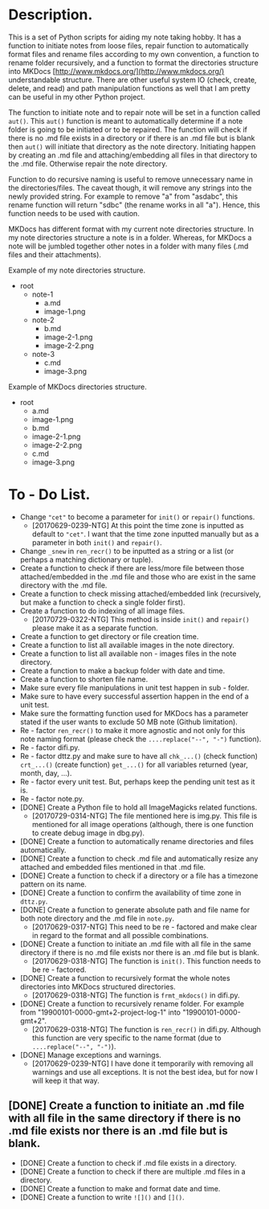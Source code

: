 # Description.
This is a set of Python scripts for aiding my note taking hobby. It has a function to initiate notes from loose files, repair function to automatically format files and rename files according to my own convention, a function to rename folder recursively, and a function to format the directories structure into MKDocs [http://www.mkdocs.org/](http://www.mkdocs.org/) understandable structure. There are other useful system IO (check, create, delete, and read) and path manipulation functions as well that I am pretty can be useful in my other Python project.

The function to initiate note and to repair note will be set in a function called `aut()`. This `aut()` function is meant to automatically determine if a note folder is going to be initiated or to be repaired. The function will check if there is no .md file exists in a directory or if there is an .md file but is blank then `aut()` will initiate that directory as the note directory. Initiating happen by creating an .md file and attaching/embedding all files in that directory to the .md file. Otherwise repair the note directory.

Function to do recursive naming is useful to remove unnecessary name in the directories/files. The caveat though, it will remove any strings into the newly provided string. For example to remove "a" from "asdabc", this rename function will return "sdbc" (the rename works in all "a"). Hence, this function needs to be used with caution.

MKDocs has different format with my current note directories structure. In my note directories structure a note is in a folder. Whereas, for MKDocs a note will be jumbled together other notes in a folder with many files (.md files and their attachments).

Example of my note directories structure.

* root
    * note-1
        * a.md
        * image-1.png
    * note-2
        * b.md
        * image-2-1.png
        * image-2-2.png
    * note-3
        * c.md
        * image-3.png

Example of MKDocs directories structure.

* root
    * a.md
    * image-1.png
    * b.md
    * image-2-1.png
    * image-2-2.png
    * c.md
    * image-3.png

# To - Do List.
* Change `"cet"` to become a parameter for `init()` or `repair()` functions.
    * [20170629-0239-NTG] At this point the time zone is inputted as default to `"cet"`. I want that the time zone inputted manually but as a parameter in both `init()` and `repair()`.
* Change `_snew` in `ren_recr()` to be inputted as a string or a list (or perhaps a matching dictionary or tuple).
* Create a function to check if there are less/more file between those attached/embedded in the .md file and those who are exist in the same directory with the .md file.
* Create a function to check missing attached/embedded link (recursively, but make a function to check a single folder first).
* Create a function to do indexing of all image files.
    * [20170729-0322-NTG] This method is inside `init()` and `repair()` please make it as a separate function.
* Create a function to get directory or file creation time.
* Create a function to list all available images in the note directory.
* Create a function to list all available non - images files in the note directory.
* Create a function to make a backup folder with date and time.
* Create a function to shorten file name.
* Make sure every file manipulations in unit test happen in sub - folder.
* Make sure to have every successful assertion happen in the end of a unit test.
* Make sure the formatting function used for MKDocs has a parameter stated if the user wants to exclude 50 MB note (Github limitation).
* Re - factor `ren_recr()` to make it more agnostic and not only for this note naming format (please check the `....replace("--", "-")` function).
* Re - factor difi.py.
* Re - factor dttz.py and make sure to have all `chk_...()` (check function) `crt_...()` (create function) `get_...()` for all variables returned (year, month, day, ...).
* Re - factor every unit test. But, perhaps keep the pending unit test as it is.
* Re - factor note.py.
* [DONE] Create a Python file to hold all ImageMagicks related functions.
    * [20170729-0314-NTG] The file mentioned here is img.py. This file is mentioned for all image operations (although, there is one function to create debug image in dbg.py).
* [DONE] Create a function to automatically rename directories and files automatically.
* [DONE] Create a function to check .md file and automatically resize any attached and embedded files mentioned in that .md file.
* [DONE] Create a function to check if a directory or a file has a timezone pattern on its name.
* [DONE] Create a function to confirm the availability of time zone in `dttz.py`.
* [DONE] Create a function to generate absolute path and file name for both note directory and the .md file in `note.py`.
    * [20170629-0317-NTG] This need to be re - factored and make clear in regard to the format and all possible combinations.
* [DONE] Create a function to initiate an .md file with all file in the same directory if there is no .md file exists nor there is an .md file but is blank.
    * [20170629-0318-NTG] The function is `init()`. This function needs to be re - factored.
* [DONE] Create a function to recursively format the whole notes directories into MKDocs structured directories.
    * [20170629-0318-NTG] The function is `frmt_mkdocs()` in difi.py.
* [DONE] Create a function to recursively rename folder. For example from "19900101-0000-gmt+2-project-log-1" into "19900101-0000-gmt+2".
    * [20170629-0318-NTG] The function is `ren_recr()` in difi.py. Although this function are very specific to the name format (due to `....replace("--", "-")`).
* [DONE] Manage exceptions and warnings.
    * [20170629-0239-NTG] I have done it temporarily with removing all warnings and use all exceptions. It is not the best idea, but for now I will keep it that way.

## [DONE] Create a function to initiate an .md file with all file in the same directory if there is no .md file exists nor there is an .md file but is blank.
* [DONE] Create a function to check if .md file exists in a directory.
* [DONE] Create a function to check if there are multiple .md files in a directory.
* [DONE] Create a function to make and format date and time.
* [DONE] Create a function to write `![]()` and `[]()`.
